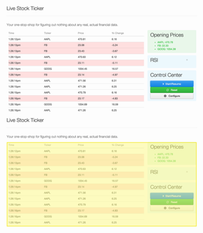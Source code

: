 <img class="screen" src="img/ticker-screenshot.png" />
<img class="fragment screen screen-next" src="img/ticker-screenshot-shell.png" />
